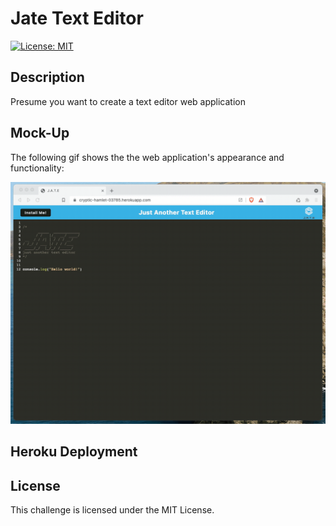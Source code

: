 # Jate Text Editor

[![License: MIT](https://img.shields.io/badge/License-MIT-brightgreen.svg)](https://opensource.org/licenses/MIT)

## Description

Presume you want to create a text editor web application

## Mock-Up

The following gif shows the the web application's appearance and functionality:

![Alt text](https://github.com/iis4u2nv/jate-text-19/blob/main/Assets/00-demo.gif)


## Heroku Deployment

## License

This challenge is licensed under the MIT License.
